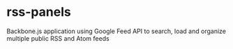 rss-panels
==========

Backbone.js application using Google Feed API to search, load and organize multiple public RSS and Atom feeds
